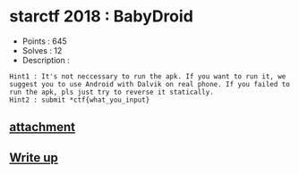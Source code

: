 # starctf 2018 : BabyDroid

- Points : 645
- Solves : 12
- Description :
```
Hint1 : It's not neccessary to run the apk. If you want to run it, we suggest you to use Android with Dalvik on real phone. If you failed to run the apk, pls just try to reverse it statically.
Hint2 : submit *ctf{what_you_input}
```

## [attachment](BabyDroid.7z)

## [Write up](writeup.md)
